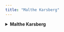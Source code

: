 ```yaml
---
title: "Malthe Karsberg"
---
```

<details>
  <summary><strong>Malthe Karsberg</strong></summary>
  <p><i>Melodi: We love you Arsenal</i><br><br>
  Det’ Malthe Karsberg i rød og blå<br>
  Han er så yndig med striber på<br>
  Han kom fra Århus til København<br>
  Nu kender alle Malthes navn</p>
</details>
